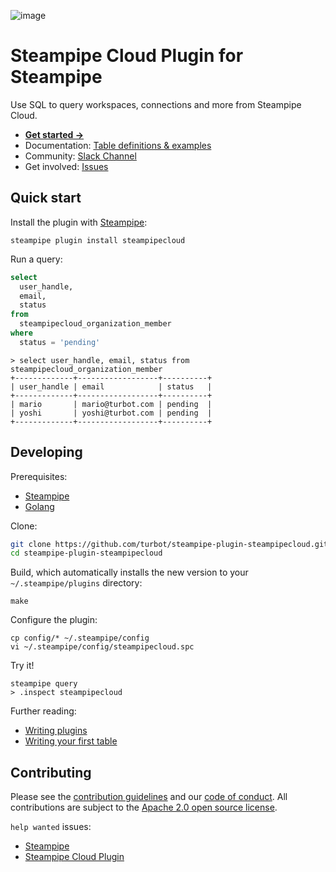 ![image](https://hub.steampipe.io/images/plugins/turbot/steampipecloud-social-graphic.png)

# Steampipe Cloud Plugin for Steampipe

Use SQL to query workspaces, connections and more from Steampipe Cloud.

- **[Get started →](https://hub.steampipe.io/plugins/turbot/steampipecloud)**
- Documentation: [Table definitions & examples](https://hub.steampipe.io/plugins/turbot/steampipecloud/tables)
- Community: [Slack Channel](https://steampipe.io/community/join)
- Get involved: [Issues](https://github.com/turbot/steampipe-plugin-steampipecloud/issues)

## Quick start

Install the plugin with [Steampipe](https://steampipe.io):

```shell
steampipe plugin install steampipecloud
```

Run a query:

```sql
select
  user_handle,
  email,
  status
from
  steampipecloud_organization_member
where
  status = 'pending'
```

```
> select user_handle, email, status from steampipecloud_organization_member
+-------------+------------------+----------+
| user_handle | email            | status   |
+-------------+------------------+----------+
| mario       | mario@turbot.com | pending  |
| yoshi       | yoshi@turbot.com | pending  |
+-------------+------------------+----------+
```

## Developing

Prerequisites:

- [Steampipe](https://steampipe.io/downloads)
- [Golang](https://golang.org/doc/install)

Clone:

```sh
git clone https://github.com/turbot/steampipe-plugin-steampipecloud.git
cd steampipe-plugin-steampipecloud
```

Build, which automatically installs the new version to your `~/.steampipe/plugins` directory:

```
make
```

Configure the plugin:

```
cp config/* ~/.steampipe/config
vi ~/.steampipe/config/steampipecloud.spc
```

Try it!

```
steampipe query
> .inspect steampipecloud
```

Further reading:

- [Writing plugins](https://steampipe.io/docs/develop/writing-plugins)
- [Writing your first table](https://steampipe.io/docs/develop/writing-your-first-table)

## Contributing

Please see the [contribution guidelines](https://github.com/turbot/steampipe/blob/main/CONTRIBUTING.md) and our [code of conduct](https://github.com/turbot/steampipe/blob/main/CODE_OF_CONDUCT.md). All contributions are subject to the [Apache 2.0 open source license](https://github.com/turbot/steampipe-plugin-steampipecloud/blob/main/LICENSE).

`help wanted` issues:

- [Steampipe](https://github.com/turbot/steampipe/labels/help%20wanted)
- [Steampipe Cloud Plugin](https://github.com/turbot/steampipe-plugin-steampipecloud/labels/help%20wanted)
